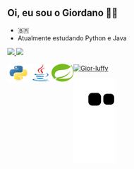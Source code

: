 ## Oi, eu sou o Giordano 🧑🏻

- 🇧🇷
- Atualmente estudando Python e Java

<div>
  <a href="https://github.com/GiordanoFerreira">
  <img height="170em" src="https://github-readme-stats.vercel.app/api?username=GiordanoFerreira&show_icons=true&theme=dark&include_all_commits=true&count_private=true"/>
  <img height="170em" src="https://github-readme-stats.vercel.app/api/top-langs/?username=GiordanoFerreira&layout=compact&langs_count=7&theme=dark"/>
</div>

<div style="display: inline_block"><br>
  <img align="left" alt="Giordano-Python" height="40" width="50" src="https://raw.githubusercontent.com/devicons/devicon/master/icons/python/python-original.svg">
  <img align="left" alt="Giordano-Java" height="40" width="50" src="https://raw.githubusercontent.com/devicons/devicon/master/icons/java/java-original.svg">
  <img align="left" alt="Giordano-Srping" height="40" width="50" src="https://raw.githubusercontent.com/devicons/devicon/master/icons/spring/spring-original.svg">
  <img align="center" alt="Gior-luffy" src="https://c.tenor.com/yFKbJFsOvs4AAAAM/luffy-smile-luffy-giggle.gif">
</div>
  
![Snake animation](https://github.com/GiordanoFerreira/GiordanoFerreira/blob/output/github-contribution-grid-snake.svg)

